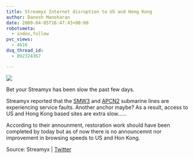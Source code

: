 ```yaml
---
title: Streamyx Internet disruption to US and Hong Kong
author: Danesh Manoharan
date: 2009-04-05T16:47:43+00:00
robotsmeta:
  - index,follow
pvc_views:
  - 4616
dsq_thread_id:
  - 892324367

---
```

![](/wp-content/uploads/2009/04/streamyx_outage_05april2009-499x324.png)

Bet your Streamyx has been slow the past few days.

Streamyx reported that the [SMW3][1] and [APCN2][2] submarine lines are experiencing service faults. Another anchor maybe? As a result, access to US and Hong Kong based sites are extra slow......

According to their announment, restoration work should have been completed by today but as of now there is no announcemnt nor improvement in browsing speeds to US and Hon Kong.

Source: Streamyx | [Twitter][3]

 [1]: http://en.wikipedia.org/wiki/SEA-ME-WE_3_(cable_system)
 [2]: http://en.wikipedia.org/wiki/APCN_2_(cable_system)
 [3]: http://search.twitter.com/search?q=%23streamyxsucks#